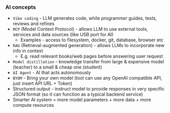 ### AI concepts
* `Vibe coding` - LLM generates code, while programmer guides, tests, reviews and refines
* `MCP` (Model Context Protocol) - allows LLM to use external tools, services and data sources (like USB port for AI)
  * Examples - access to filesystem, docker, git, database, browser etc
* `RAG` (Retrieval-augmented generation) - allows LLMs to incorporate new info in context
    * E.g. read relevant books/web pages before answering user request
* `Model distillation` - knowledge transfer from large & expensive model (teacher) to a small & cheap one (student)
* `AI Agent` - AI that acts autonomously
* `BYOM` - Bring your own model (tool can use any OpenAI compatible API, just insert API URL + Token)
* Structured output - instruct model to provide responses in very specific JSON format (so it can function as a typical backend service)
* Smarter AI system = more model parameters + more data + more compute resources
